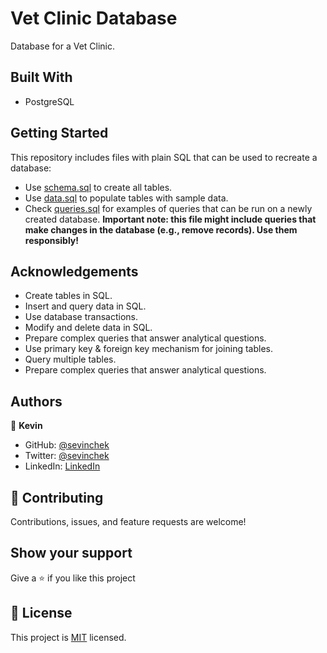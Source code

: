 # Vet Clinic Database

Database for a Vet Clinic.

## Built With

- PostgreSQL

## Getting Started

This repository includes files with plain SQL that can be used to recreate a database:

- Use [schema.sql](./schema.sql) to create all tables.
- Use [data.sql](./data.sql) to populate tables with sample data.
- Check [queries.sql](./queries.sql) for examples of queries that can be run on a newly created database. **Important note: this file might include queries that make changes in the database (e.g., remove records). Use them responsibly!**

## Acknowledgements

- Create tables in SQL.
- Insert and query data in SQL.
- Use database transactions.
- Modify and delete data in SQL.
- Prepare complex queries that answer analytical questions.
- Use primary key & foreign key mechanism for joining tables.
- Query multiple tables.
- Prepare complex queries that answer analytical questions.

## Authors

👤 **Kevin**

- GitHub: [@sevinchek](https://github.com/sevinchek)
- Twitter: [@sevinchek](https://twitter.com/sevinchek)
- LinkedIn: [LinkedIn](https://linkedin.com/in/sevinchek)

## 🤝 Contributing

Contributions, issues, and feature requests are welcome!

## Show your support

Give a ⭐️ if you like this project

## 📝 License

This project is [MIT](https://github.com/git/git-scm.com/blob/main/MIT-LICENSE.txt) licensed.
